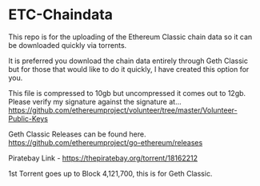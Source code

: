 # ETC-Chaindata
This repo is for the uploading of the Ethereum Classic chain data so it can be downloaded quickly via torrents. 

It is preferred you download the chain data entirely through Geth Classic but for those that would like to do it quickly, I have created this option for you. 

This file is compressed to 10gb but uncompressed it comes out to 12gb. Please verify my signature against the signature at...
https://github.com/ethereumproject/volunteer/tree/master/Volunteer-Public-Keys


Geth Classic Releases can be found here. https://github.com/ethereumproject/go-ethereum/releases

Piratebay Link - https://thepiratebay.org/torrent/18162212

1st Torrent goes up to Block 4,121,700, this is for Geth Classic. 
